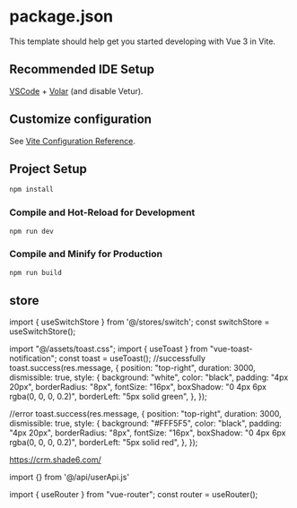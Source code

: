# package.json

This template should help get you started developing with Vue 3 in Vite.

## Recommended IDE Setup

[VSCode](https://code.visualstudio.com/) + [Volar](https://marketplace.visualstudio.com/items?itemName=Vue.volar) (and disable Vetur).

## Customize configuration

See [Vite Configuration Reference](https://vite.dev/config/).

## Project Setup

```sh
npm install
```

### Compile and Hot-Reload for Development

```sh
npm run dev
```

### Compile and Minify for Production

```sh
npm run build
```
  

## store
import { useSwitchStore } from '@/stores/switch';
const switchStore = useSwitchStore();

import "@/assets/toast.css";
import { useToast } from "vue-toast-notification";
const toast = useToast();
//successfully
  toast.success(res.message, {
      position: "top-right",
      duration: 3000,
      dismissible: true,
      style: {
        background: "white",
        color: "black",
        padding: "4px 20px",
        borderRadius: "8px",
        fontSize: "16px",
        boxShadow: "0 4px 6px rgba(0, 0, 0, 0.2)",
        borderLeft: "5px solid green",
      },
    });

//error
    toast.success(res.message, {
        position: "top-right",
        duration: 3000,
        dismissible: true,
        style: {
          background: "#FFF5F5",
          color: "black",
          padding: "4px 20px",
          borderRadius: "8px",
          fontSize: "16px",
          boxShadow: "0 4px 6px rgba(0, 0, 0, 0.2)",
          borderLeft: "5px solid red",
        },
      });

https://crm.shade6.com/

import {} from '@/api/userApi.js'

import { useRouter } from "vue-router";
const router = useRouter();